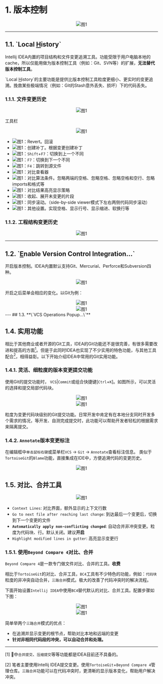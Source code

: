 # 1. 版本控制

<div align="center"><img src="./images/111/1.png" alt="图1"/></div>


---
## 1.1. **\`Local <u>H</u>istory\`**


Intellij IDEA内置的项目结构和文件变更追溯工具。功能受限于用户电脑本地的cache，所以仅能用做为版本控制工具（例如：Git、SVN等）的扩展，**无法替代版本控制工具**。

\`Local <u>H</u>istory\`的主要功能是提供比版本控制工具粒度更细小、更实时的变更追溯。挽救某些极端情况（例如：Git的Stash意外丢失、损坏）下的代码丢失。

### 1.1.1. 文件变更历史

<div align="center"><img src="./images/111/4.png" alt="图1"/></div>

工具栏
<div align="center"><img src="./images/111/5.png" alt="图1"/></div>

* <img src="./images/111/6.png" alt="图1"/>：Revert。回滚
* <img src="./images/111/7.png" alt="图1"/>：创建补丁。根据变更创建补丁
* <img src="./images/111/8.png" alt="图1"/>：`Shift`+`F7`：切换到上一个不同
* <img src="./images/111/9.png" alt="图1"/>：`F7`：切换到下一个不同
* <img src="./images/111/10.png" alt="图1"/>：`F4`：跳转到源文件
* <img src="./images/111/11.png" alt="图1"/>：对比查看器
* <img src="./images/111/12.png" alt="图1"/>：对比算法条件。忽略两端的空格、忽略空格、忽略空格和空行、忽略imports和格式等
* <img src="./images/111/13.png" alt="图1"/>：对比结果高亮显示策略
* <img src="./images/111/14.png" alt="图1"/>：收起、展开未变更的片段
* <img src="./images/111/15.png" alt="图1"/>：同步滚动。（side-by-side viewer模式下左右两侧代码同步滚动）
* <img src="./images/111/16.png" alt="图1"/>：其他设置。实现空格、显示行号、显示缩进、软换行等

### 1.1.2. 工程结构变更历史

<div align="center"><img src="./images/111/17.png" alt="图1"/></div>


---
## 1.2. **\`<u>E</u>nable Version Control Integration...\`**

开启版本控制。IDEA内置默认支持Git、Mercurial、Perforce和Subversion四种。
<div align="center"><img src="./images/111/3.png" alt="图1"/></div>

开启之后菜单会相应的变化。以Git为例：
<div align="center"><img src="./images/111/18.png" alt="图1"/></div>
<div align="center"><img src="./images/111/20.png" alt="图1"/></div>
---
## 1.3. **\`VCS Operations Popup...\`**




## 1.4. 实用功能

相比于其他商业或者开源的Git工具，IDEA的Git功能还不是很完善，有很多需要改进和提高的方面[<sup>1</sup>](#refer-anchar-1)。但是于此同时IDEA也实现了不少实用的特色功能，与其他工具配合[<sup>2</sup>](#refer-anchar-1)，相得益彰。以下开始介绍IDEA中常用的Git实用功能。

### 1.4.1. 灵活、细粒度的版本变更提交功能

使用Git的提交功能时， `VCS`|`Commit`或组合快捷键[`Ctrl`+`K`]。如图所示，可以灵活的选择和提交局部代码块。

<div align="center"><img src="./images/111/18.png" alt="图1"/></div>
<div align="center"><img src="./images/111/19.png" alt="图1"/></div>

粒度为变更代码块级别的Git提交功能。日常开发中肯定有在本地分支同时开发多个需求的情况，等开发、自测完成提交时，此功能可以帮助开发者轻松的根据需求来隔离提交。

### 1.4.2. `Annotate`版本变更标注

在编辑框中`单击鼠标右键`或菜单栏`VCS` -> `Git` -> `Annotate`查看标注信息。
类似于`TortoiseGit`的`Blame`功能，直接集成在IDE中，方便追溯代码的变更历史。

<div align="center"><img src="./images/111/21.png" alt="图1"/></div>

## 1.5. **对比、合并工具**

<div align="center"><img src="./images/111/24.png" alt="图1"/></div>

* `Context Lines`: 对比界面，额外显示的上下文行数
* `Go to next file after reaching last change`: 到达最后一个变更后，切换到下一个变更的文件
* **`Automatically apply non-conflicting changed`**: 自动合并非冲突变更。粒度为代码块、行。默认关闭。建议**开启**
* `Highlight modified lines in gutter`: 高亮显示变更行

### 1.5.1. 使用`Beyond Compare 4`对比、合并

`Beyond Compare 4`是一款专门做文件对比、合并的工具。**收费**

相比于`TortoiseGit`的对比、合并工具，`BC4`工具有不少特色的功能，例如：`代码块`粒度的非冲突自动合并，`三路合并`模式。极大的改善了代码冲突时的解决流程。

下面开始设置`Intellij IDEA`中使用`BC4`替代默认的对比、合并工具。配置步骤如下图：

<div align="center"><img src="./images/111/23.png" alt="图1"/></div>
<div align="center"><img src="./images/111/22.png" alt="图1"/></div>

简单举两个`三路合并`模式的优点：

* 在追溯并显示变更的根节点，帮助对比本地和远端的变更
* **针对非相同代码段的冲突，可以自动合并和处理。**

---
<div id="refer-anchar-1"></div>

[1] 🐢中`合并提交`、`压缩提交`等等功能都是IDEA目前还不具备的。

[2] 笔者主要使用Intellij IDEA提交变更。使用`TortoiseGit`+`Beyond Compare 4`管理仓库。`三路合并`功能可以在代码冲突时，更清晰的显示版本变化，帮助用户解决冲突。